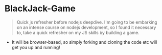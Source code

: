 # BlackJack-Game

> Quick js refresher before nodejs deepdive. I'm going to be embarking on an intense course on nodejs development, so I found it necessary to,
> take a quick refresher on my JS skills by building a game.
  
- It will be browser-based, so simply forking and cloning the code etc will get you up and running!
